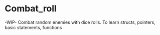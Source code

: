 # Combat_roll
-WIP- Combat random enemies with dice rolls.
To learn structs, pointers, basic statements, functions
